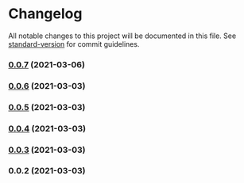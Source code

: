 # Changelog

All notable changes to this project will be documented in this file. See [standard-version](https://github.com/conventional-changelog/standard-version) for commit guidelines.

### [0.0.7](https://github.com/raykrueger/cdk-valheim-server/compare/v0.0.6...v0.0.7) (2021-03-06)

### [0.0.6](https://github.com/raykrueger/cdk-valheim-server/compare/v0.0.5...v0.0.6) (2021-03-03)

### [0.0.5](https://github.com/raykrueger/cdk-valheim-server/compare/v0.0.4...v0.0.5) (2021-03-03)

### [0.0.4](https://github.com/raykrueger/cdk-valheim-server/compare/v0.0.3...v0.0.4) (2021-03-03)

### [0.0.3](https://github.com/raykrueger/cdk-valheim-server/compare/v0.0.2...v0.0.3) (2021-03-03)

### 0.0.2 (2021-03-03)
